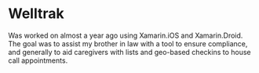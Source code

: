# Welltrak
Was worked on almost a year ago using Xamarin.iOS and Xamarin.Droid. The goal was to assist my brother in law with a tool to ensure compliance, and generally to aid caregivers with lists and geo-based checkins to house call appointments. 

